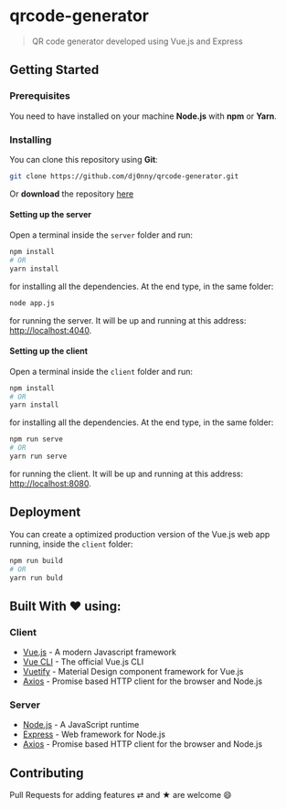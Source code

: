 # qrcode-generator

> QR code generator developed using Vue.js and Express

## Getting Started

### Prerequisites

You need to have installed on your machine __Node.js__ with __npm__ or __Yarn__.


### Installing

You can clone this repository using __Git__:

```bash
git clone https://github.com/dj0nny/qrcode-generator.git
```

Or __download__ the repository [here](https://github.com/dj0nny/qrcode-generator/archive/develop.zip)

#### Setting up the server

Open a terminal inside the `server` folder and run:

```bash
npm install
# OR
yarn install
```

for installing all the dependencies. At the end type, in the same folder:

```bash
node app.js
```
for running the server. It will be up and running at this address: [http://localhost:4040](http://localhost:4040).

#### Setting up the client

Open a terminal inside the `client` folder and run:

```bash
npm install
# OR
yarn install
```

for installing all the dependencies. At the end type, in the same folder:

```bash
npm run serve
# OR
yarn run serve
```

for running the client. It will be up and running at this address: [http://localhost:8080](http://localhost:8080).


## Deployment

You can create a optimized production version of the Vue.js web app running, inside the `client` folder:

```bash
npm run build
# OR
yarn run buld
```

## Built With ❤️ using:

### Client

* [Vue.js](https://vuejs.org/) - A modern Javascript framework
* [Vue CLI](https://cli.vuejs.org/) - The official Vue.js CLI
* [Vuetify](https://vuetifyjs.com/) - Material Design
component framework for Vue.js
* [Axios](https://github.com/axios/axios) - Promise based HTTP client for the browser and Node.js

### Server

* [Node.js](https://nodejs.org) - A JavaScript runtime
* [Express](https://expressjs.com/) - Web framework for Node.js
* [Axios](https://github.com/axios/axios) - Promise based HTTP client for the browser and Node.js

## Contributing

Pull Requests for adding features ⇄ and ★ are welcome 😄